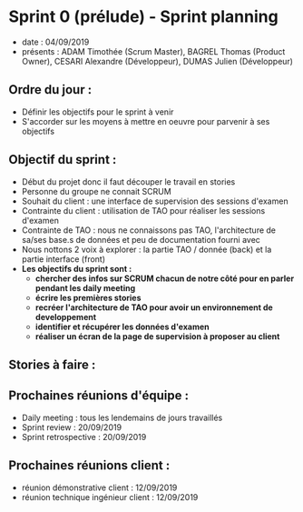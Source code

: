 # Sprint 0 (prélude) - Sprint planning 

+ date : 04/09/2019 
+ présents : ADAM Timothée (Scrum Master), BAGREL Thomas (Product Owner), CESARI Alexandre (Développeur), DUMAS Julien (Développeur)


## Ordre du jour : 
+ Définir les objectifs pour le sprint à venir
+ S'accorder sur les moyens à mettre en oeuvre pour parvenir à ses objectifs

## Objectif du sprint :
+ Début du projet donc il faut découper le travail en stories
+ Personne du groupe ne connait SCRUM
+ Souhait du client : une interface de supervision des sessions d'examen
+ Contrainte du client : utilisation de TAO pour réaliser les sessions d'examen
+ Contrainte de TAO : nous ne connaissons pas TAO, l'architecture de sa/ses base.s de données et peu de documentation fourni avec
+ Nous nottons 2 voix à explorer : la partie TAO / donnée (back) et la partie interface (front)
+ **Les objectifs du sprint sont :**
    + **chercher des infos sur SCRUM chacun de notre côté pour en parler pendant les daily meeting**
    + **écrire les premières stories**
    + **recréer l'architecture de TAO pour avoir un environnement de developpement**
    + **identifier et récupérer les données d'examen**
    + **réaliser un écran de la page de supervision à proposer au client**


## Stories à faire :

## Prochaines réunions d'équipe :

+ Daily meeting : tous les lendemains de jours travaillés
+ Sprint review : 20/09/2019
+ Sprint retrospective : 20/09/2019

## Prochaines réunions client : 

+ réunion démonstrative client : 12/09/2019
+ réunion technique ingénieur client : 12/09/2019